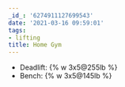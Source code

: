```yaml
---
_id_: '6274911127699543'
date: '2021-03-16 09:59:01'
tags:
- lifting
title: Home Gym
---
```


- Deadlift: {% w 3x5@255lb %}
- Bench: {% w 3x5@145lb %}

